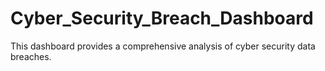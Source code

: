 # Cyber_Security_Breach_Dashboard
This dashboard provides a comprehensive analysis of cyber security data breaches.
